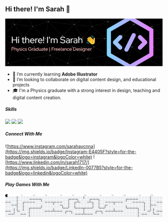 ## Hi there! I'm Sarah 👋

![SarahLth](/img/github-header-image.png)
<!--
**SarahLth/SarahLth** is a ✨ _special_ ✨ repository because its `README.md` (this file) appears on your GitHub profile.

Here are some ideas to get you started:

- 🔭 I’m currently working on ...
- 🌱 I’m currently learning ...
- 👯 I’m looking to collaborate on ...
- 🤔 I’m looking for help with ...
- 💬 Ask me about ...
- 📫 How to reach me: ...
- 😄 Pronouns: ...
- ⚡ Fun fact: ...
-->

- 🌱 I’m currently learning **Adobe Illustrator** 
- 👯 I’m looking to collaborate on digital content design, and educational projects
- 🎓 I'm a Physics graduate with a strong interest in design, teaching and digital content creation.


##### Skills

<img src="https://img.shields.io/badge/Canva-%2300C4CC.svg?&style=for-the-badge&logo=Canva&logoColor=white" />
<img src="https://img.shields.io/badge/Adobe%20Illustrator-FF9A00?style=for-the-badge&logo=adobe%20illustrator&logoColor=white" />
<img src="https://img.shields.io/badge/Microsoft_Office-D83B01?style=for-the-badge&logo=microsoft-office&logoColor=white" />

##### Connect With Me
![https://www.instagram.com/sarahavcnna](https://img.shields.io/badge/Instagram-E4405F?style=for-the-badge&logo=instagram&logoColor=white) ![https://www.linkedin.com/in/sarah1717/](https://img.shields.io/badge/LinkedIn-0077B5?style=for-the-badge&logo=linkedin&logoColor=white)

##### Play Games With Me

<picture>
  <source media="(prefers-color-scheme: dark)" srcset="https://raw.githubusercontent.com/SarahLth/SarahLth/output/pacman-contribution-graph-dark.svg">
  <source media="(prefers-color-scheme: light)" srcset="https://raw.githubusercontent.com/SarahLth/SarahLth/output/pacman-contribution-graph.svg">
  <img alt="pacman contribution graph" src="https://raw.githubusercontent.com/SarahLth/SarahLth/output/pacman-contribution-graph.svg">
</picture>

###